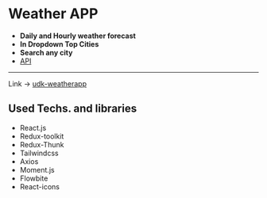 # Weather APP

- **Daily and Hourly weather forecast**
- **In Dropdown Top Cities**
- **Search any city**
- [API](https://openweathermap.org/api)

---

Link -> [udk-weatherapp](https://udk-weatherapp.netlify.app/)

## Used Techs. and libraries

- React.js
- Redux-toolkit
- Redux-Thunk
- Tailwindcss
- Axios
- Moment.js
- Flowbite
- React-icons